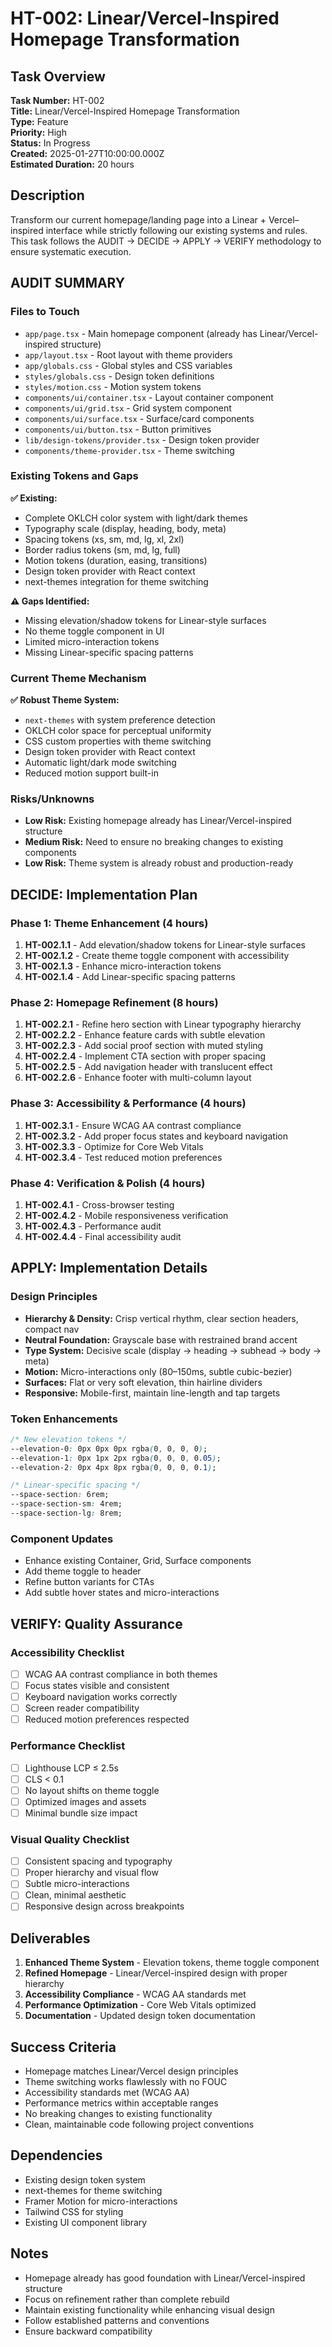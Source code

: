 # HT-002: Linear/Vercel-Inspired Homepage Transformation

## Task Overview
**Task Number:** HT-002  
**Title:** Linear/Vercel-Inspired Homepage Transformation  
**Type:** Feature  
**Priority:** High  
**Status:** In Progress  
**Created:** 2025-01-27T10:00:00.000Z  
**Estimated Duration:** 20 hours  

## Description
Transform our current homepage/landing page into a Linear + Vercel–inspired interface while strictly following our existing systems and rules. This task follows the AUDIT → DECIDE → APPLY → VERIFY methodology to ensure systematic execution.

## AUDIT SUMMARY

### Files to Touch
- `app/page.tsx` - Main homepage component (already has Linear/Vercel-inspired structure)
- `app/layout.tsx` - Root layout with theme providers
- `app/globals.css` - Global styles and CSS variables
- `styles/globals.css` - Design token definitions
- `styles/motion.css` - Motion system tokens
- `components/ui/container.tsx` - Layout container component
- `components/ui/grid.tsx` - Grid system component
- `components/ui/surface.tsx` - Surface/card components
- `components/ui/button.tsx` - Button primitives
- `lib/design-tokens/provider.tsx` - Design token provider
- `components/theme-provider.tsx` - Theme switching

### Existing Tokens and Gaps
**✅ Existing:**
- Complete OKLCH color system with light/dark themes
- Typography scale (display, heading, body, meta)
- Spacing tokens (xs, sm, md, lg, xl, 2xl)
- Border radius tokens (sm, md, lg, full)
- Motion tokens (duration, easing, transitions)
- Design token provider with React context
- next-themes integration for theme switching

**⚠️ Gaps Identified:**
- Missing elevation/shadow tokens for Linear-style surfaces
- No theme toggle component in UI
- Limited micro-interaction tokens
- Missing Linear-specific spacing patterns

### Current Theme Mechanism
**✅ Robust Theme System:**
- `next-themes` with system preference detection
- OKLCH color space for perceptual uniformity
- CSS custom properties with theme switching
- Design token provider with React context
- Automatic light/dark mode switching
- Reduced motion support built-in

### Risks/Unknowns
- **Low Risk:** Existing homepage already has Linear/Vercel-inspired structure
- **Medium Risk:** Need to ensure no breaking changes to existing components
- **Low Risk:** Theme system is already robust and production-ready

## DECIDE: Implementation Plan

### Phase 1: Theme Enhancement (4 hours)
1. **HT-002.1.1** - Add elevation/shadow tokens for Linear-style surfaces
2. **HT-002.1.2** - Create theme toggle component with accessibility
3. **HT-002.1.3** - Enhance micro-interaction tokens
4. **HT-002.1.4** - Add Linear-specific spacing patterns

### Phase 2: Homepage Refinement (8 hours)
1. **HT-002.2.1** - Refine hero section with Linear typography hierarchy
2. **HT-002.2.2** - Enhance feature cards with subtle elevation
3. **HT-002.2.3** - Add social proof section with muted styling
4. **HT-002.2.4** - Implement CTA section with proper spacing
5. **HT-002.2.5** - Add navigation header with translucent effect
6. **HT-002.2.6** - Enhance footer with multi-column layout

### Phase 3: Accessibility & Performance (4 hours)
1. **HT-002.3.1** - Ensure WCAG AA contrast compliance
2. **HT-002.3.2** - Add proper focus states and keyboard navigation
3. **HT-002.3.3** - Optimize for Core Web Vitals
4. **HT-002.3.4** - Test reduced motion preferences

### Phase 4: Verification & Polish (4 hours)
1. **HT-002.4.1** - Cross-browser testing
2. **HT-002.4.2** - Mobile responsiveness verification
3. **HT-002.4.3** - Performance audit
4. **HT-002.4.4** - Final accessibility audit

## APPLY: Implementation Details

### Design Principles
- **Hierarchy & Density:** Crisp vertical rhythm, clear section headers, compact nav
- **Neutral Foundation:** Grayscale base with restrained brand accent
- **Type System:** Decisive scale (display → heading → subhead → body → meta)
- **Motion:** Micro-interactions only (80–150ms, subtle cubic-bezier)
- **Surfaces:** Flat or very soft elevation, thin hairline dividers
- **Responsive:** Mobile-first, maintain line-length and tap targets

### Token Enhancements
```css
/* New elevation tokens */
--elevation-0: 0px 0px 0px rgba(0, 0, 0, 0);
--elevation-1: 0px 1px 2px rgba(0, 0, 0, 0.05);
--elevation-2: 0px 4px 8px rgba(0, 0, 0, 0.1);

/* Linear-specific spacing */
--space-section: 6rem;
--space-section-sm: 4rem;
--space-section-lg: 8rem;
```

### Component Updates
- Enhance existing Container, Grid, Surface components
- Add theme toggle to header
- Refine button variants for CTAs
- Add subtle hover states and micro-interactions

## VERIFY: Quality Assurance

### Accessibility Checklist
- [ ] WCAG AA contrast compliance in both themes
- [ ] Focus states visible and consistent
- [ ] Keyboard navigation works correctly
- [ ] Screen reader compatibility
- [ ] Reduced motion preferences respected

### Performance Checklist
- [ ] Lighthouse LCP ≤ 2.5s
- [ ] CLS < 0.1
- [ ] No layout shifts on theme toggle
- [ ] Optimized images and assets
- [ ] Minimal bundle size impact

### Visual Quality Checklist
- [ ] Consistent spacing and typography
- [ ] Proper hierarchy and visual flow
- [ ] Subtle micro-interactions
- [ ] Clean, minimal aesthetic
- [ ] Responsive design across breakpoints

## Deliverables
1. **Enhanced Theme System** - Elevation tokens, theme toggle component
2. **Refined Homepage** - Linear/Vercel-inspired design with proper hierarchy
3. **Accessibility Compliance** - WCAG AA standards met
4. **Performance Optimization** - Core Web Vitals optimized
5. **Documentation** - Updated design token documentation

## Success Criteria
- Homepage matches Linear/Vercel design principles
- Theme switching works flawlessly with no FOUC
- Accessibility standards met (WCAG AA)
- Performance metrics within acceptable ranges
- No breaking changes to existing functionality
- Clean, maintainable code following project conventions

## Dependencies
- Existing design token system
- next-themes for theme switching
- Framer Motion for micro-interactions
- Tailwind CSS for styling
- Existing UI component library

## Notes
- Homepage already has good foundation with Linear/Vercel-inspired structure
- Focus on refinement rather than complete rebuild
- Maintain existing functionality while enhancing visual design
- Follow established patterns and conventions
- Ensure backward compatibility
